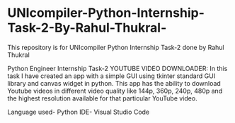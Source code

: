 # UNIcompiler-Python-Internship-Task-2-By-Rahul-Thukral-
This repository is for UNIcompiler Python Internship Task-2 done by Rahul Thukral

Python Engineer Internship
Task-2 YOUTUBE VIDEO DOWNLOADER: In this task I have created an app with a simple GUI using tkinter standard GUI library and canvas widget in python.
This app has the ability to download Youtube videos in different video quality like 144p, 360p, 240p, 480p and the highest resolution available for that particular YouTube video.

Language used- Python
IDE- Visual Studio Code
